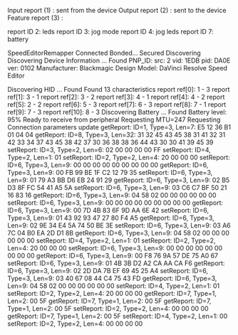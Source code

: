 

Input report   (1) : sent from the device
Output report  (2) : sent to the device
Feature report (3) :


report ID 2: leds
report ID 3: jog mode
report ID 4: jog leds
report ID 7: battery






SpeedEditorRemapper
Connected
Bonded...
Secured
Discovering
Discovering Device Information ... Found
PNP_ID:
  src: 2
  vid: 1EDB
  pid: DA0E
  ver: 0102
Manufacturer: Blackmagic Design
Model: DaVinci Resolve Speed Editor

Discovering HID ... Found
Found 13 characteristics
report ref[0]: 1 - 3
report ref[1]: 3 - 1
report ref[2]: 3 - 2
report ref[3]: 4 - 1
report ref[4]: 4 - 2
report ref[5]: 2 - 2
report ref[6]: 5 - 3
report ref[7]: 6 - 3
report ref[8]: 7 - 1
report ref[9]: 7 - 3
report ref[10]: 8 - 3
Discovering Battery ... Found
Battery level: 95%
Ready to receive from peripheral
Requesting MTU=247
Requesting Connection parameters update
getReport: ID=1, Type=3, Len=7: E5 12 36 B1 01 04 04
getReport: ID=8, Type=3, Len=32: 31 32 45 43 45 38 31 41 32 31 42 33 34 37 43 45 38 42 37 30 36 38 38 36 44 43 30 30 41 39 45 39
setReport: ID=3, Type=2, Len=6: 02 00 00 00 00 FF
setReport: ID=4, Type=2, Len=1: 01
setReport: ID=2, Type=2, Len=4: 20 00 00 00
setReport: ID=6, Type=3, Len=9: 00 00 00 00 00 00 00 00 00
getReport: ID=6, Type=3, Len=9: 00 FB 99 BE 1F C2 12 79 35
setReport: ID=6, Type=3, Len=9: 01 79 A3 BB D6 EB 24 91 29
getReport: ID=6, Type=3, Len=9: 02 B5 D3 8F FC 54 41 A5 5A
setReport: ID=6, Type=3, Len=9: 03 C6 C7 BF 50 21 16 83 16
getReport: ID=6, Type=3, Len=9: 04 58 02 00 00 00 00 00 00
setReport: ID=6, Type=3, Len=9: 00 00 00 00 00 00 00 00 00
getReport: ID=6, Type=3, Len=9: 00 7D 4B 83 6F 9D AA 6E 42
setReport: ID=6, Type=3, Len=9: 01 43 92 93 47 27 80 F4 A5
getReport: ID=6, Type=3, Len=9: 02 9E 34 E4 5A 74 50 BE 3E
setReport: ID=6, Type=3, Len=9: 03 A6 7C 04 B0 EA 2D D1 8B
getReport: ID=6, Type=3, Len=9: 04 58 02 00 00 00 00 00 00
setReport: ID=4, Type=2, Len=1: 01
setReport: ID=2, Type=2, Len=4: 20 00 00 00
setReport: ID=6, Type=3, Len=9: 00 00 00 00 00 00 00 00 00
getReport: ID=6, Type=3, Len=9: 00 F8 76 9A 57 DE 75 A0 67
setReport: ID=6, Type=3, Len=9: 01 4B 3B D2 A2 CA AA CA F6
getReport: ID=6, Type=3, Len=9: 02 2D DA 7B EF 69 45 25 A4
setReport: ID=6, Type=3, Len=9: 03 40 67 08 44 C4 75 43 FD
getReport: ID=6, Type=3, Len=9: 04 58 02 00 00 00 00 00 00
setReport: ID=4, Type=2, Len=1: 01
setReport: ID=2, Type=2, Len=4: 20 00 00 00
getReport: ID=7, Type=1, Len=2: 00 5F
getReport: ID=7, Type=1, Len=2: 00 5F
getReport: ID=7, Type=1, Len=2: 00 5F
setReport: ID=2, Type=2, Len=4: 00 00 00 00
getReport: ID=7, Type=1, Len=2: 00 5F
setReport: ID=4, Type=2, Len=1: 00
setReport: ID=2, Type=2, Len=4: 00 00 00 00